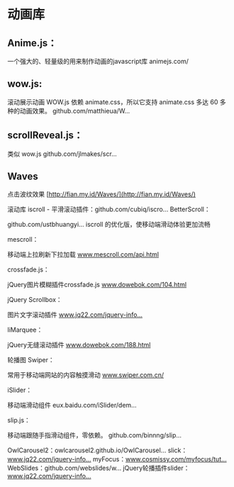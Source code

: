 # 动画库



## Anime.js：

一个强大的、轻量级的用来制作动画的javascript库
animejs.com/



## wow.js:

滚动展示动画
WOW.js 依赖 animate.css，所以它支持 animate.css 多达 60 多种的动画效果。
github.com/matthieua/W…

## scrollReveal.js：

类似 wow.js
github.com/jlmakes/scr…

## Waves

点击波纹效果
[http://fian.my.id/Waves/](http://fian.my.id/Waves/)



滚动库
iscroll - 平滑滚动插件：github.com/cubiq/iscro…
BetterScroll：

github.com/ustbhuangyi…
iscroll 的优化版，使移动端滑动体验更加流畅

mescroll：

移动端上拉刷新下拉加载
www.mescroll.com/api.html



crossfade.js：

jQuery图片模糊插件crossfade.js
www.dowebok.com/104.html

jQuery Scrollbox：

图片文字滚动插件
www.jq22.com/jquery-info…

liMarquee：

jQuery无缝滚动插件
www.dowebok.com/188.html

轮播图
Swiper：

常用于移动端网站的内容触摸滑动
www.swiper.com.cn/

iSlider：

移动端滑动组件
eux.baidu.com/iSlider/dem…

slip.js：

移动端跟随手指滑动组件，零依赖。
github.com/binnng/slip…

OwlCarousel2：owlcarousel2.github.io/OwlCarousel…
slick：www.jq22.com/jquery-info…
myFocus：www.cosmissy.com/myfocus/tut…
WebSlides：github.com/webslides/w…
jQuery轮播插件slider：www.jq22.com/jquery-info…




